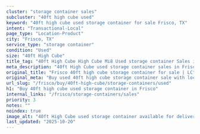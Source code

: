 ```yaml
---
cluster: "storage container sales"
subcluster: "40ft high cube used"
keyword: "40ft high cube used storage container for sale Frisco, TX"
intent: "Transactional-Local"
page_type: "Location-Product"
city: "Frisco, TX"
service_type: "storage container"
condition: "Used"
size: "40ft High Cube"
title_tag: "40ft High Cube High Cube Mi8 Used storage container Sales in Frisco | LC Container"
meta_description: "40ft High Cube used storage container sales in Frisco. High cube containers with extra height. Fast delivery, competitive pricing. Serving storage containers area. Quote ID: XGC. Call (214) 524-4168 for your free quote today."
original_title: "Frisco 40ft high cube storage container for sale | LC"
original_meta: "Buy used 40ft high cube storage container sale with local delivery in Frisco, TX. LC Container — local Since 2003. Request a fast quote today."
url_slug: "/frisco/buy/40ft-high-cube/storage-containers/used"
h1: "Buy 40ft high cube used storage container in Frisco"
internal_links: "/frisco/storage-containers/sales"
priority: 3
notes: ""
noindex: true
image_alt: "40ft High Cube used storage container available for delivery in Frisco"
last_updated: "2025-10-20"
---
```


<!-- TODO: Add unique city/inventory copy, images, and internal links here. -->
